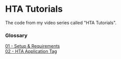# HTA Tutorials
The code from my video series called "HTA Tutorials".

### Glossary
[01 - Setup & Requirements](code/tutorial_01.hta)  
[02 - HTA Application Tag](code/tutorial_02.hta)  
